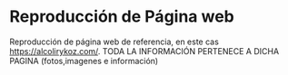 # Reproducción de Página web
Reproducción de página web de referencia, en este cas https://alcolirykoz.com/.
TODA LA INFORMACIÓN PERTENECE A DICHA PAGINA (fotos,imagenes e información)
